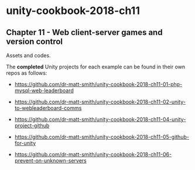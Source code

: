 # unity-cookbook-2018-ch11

## Chapter 11 - Web client-server games and version control

Assets and codes.

The **completed** Unity projects for each example can be found in their own repos as follows:

- https://github.com/dr-matt-smith/unity-cookbook-2018-ch11-01-php-mysql-web-leaderboard

- https://github.com/dr-matt-smith/unity-cookbook-2018-ch11-02-unity-to-webleaderboard-comms

- https://github.com/dr-matt-smith/unity-cookbook-2018-ch11-04-unity-project-github

- https://github.com/dr-matt-smith/unity-cookbook-2018-ch11-05-github-for-unity

- https://github.com/dr-matt-smith/unity-cookbook-2018-ch11-06-prevent-on-unknown-servers
